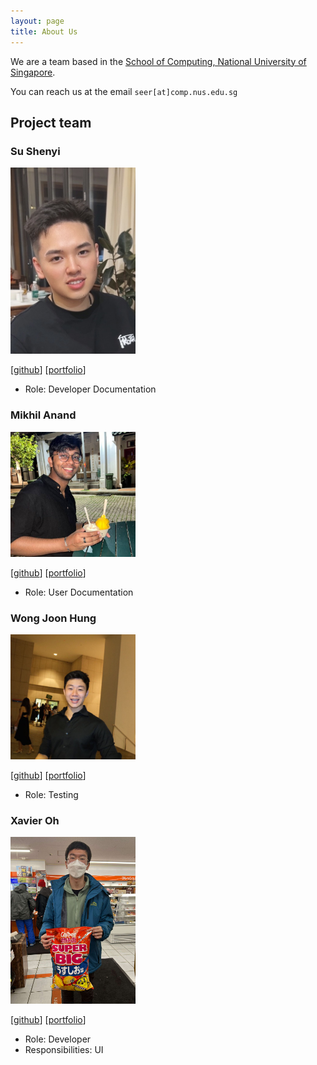 ```yaml
---
layout: page
title: About Us
---
```


We are a team based in the [School of Computing, National University of Singapore](http://www.comp.nus.edu.sg).

You can reach us at the email `seer[at]comp.nus.edu.sg`

## Project team

### Su Shenyi

<img src="images/alains87.png" width="200px">

[[github](https://github.com/AlainS87)]
[[portfolio](team/alains87.md)]

* Role: Developer Documentation

### Mikhil Anand

<img src="images/sasmik23.png" width="200px">

[[github](http://github.com/sasmik23)]
[[portfolio](team/sasmik23.md)]

- Role: User Documentation

### Wong Joon Hung

<img src="images/petrichorprecipice.png" width="200px">

[[github](https://github.com/PetrichorPrecipice)]
[[portfolio](team/petrichorprecipice.md)]

- Role: Testing

### Xavier Oh

<img src="images/cxo05.png" width="200px">

[[github](http://github.com/cxo05)]
[[portfolio](team/cxo05.md)]

- Role: Developer
- Responsibilities: UI
